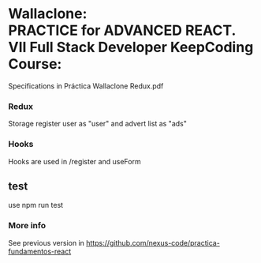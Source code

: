# Wallaclone: <br>PRACTICE for ADVANCED REACT. VII Full Stack Developer KeepCoding Course:

Specifications in Práctica Wallaclone Redux.pdf


### Redux
Storage register user as "user" and advert list as "ads"

### Hooks
Hooks are used in /register and useForm 


## test
use npm run test

### More info
See previous version in https://github.com/nexus-code/practica-fundamentos-react 